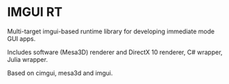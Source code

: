 # IMGUI RT

Multi-target imgui-based runtime library for developing immediate mode GUI apps.

Includes software (Mesa3D) renderer and DirectX 10 renderer, C# wrapper, Julia wrapper.

Based on cimgui, mesa3d and imgui.

